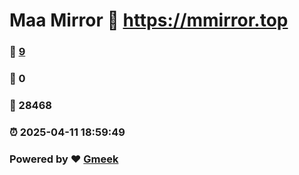 # Maa Mirror :link: https://mmirror.top 
### :page_facing_up: [9](https://mmirror.top/tag.html) 
### :speech_balloon: 0 
### :hibiscus: 28468 
### :alarm_clock: 2025-04-11 18:59:49 
### Powered by :heart: [Gmeek](https://github.com/Meekdai/Gmeek)
